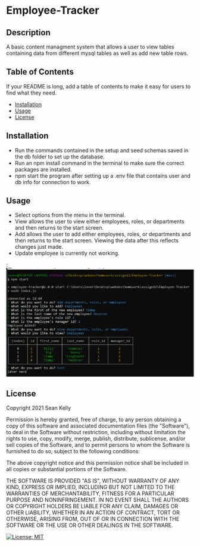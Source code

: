 # Employee-Tracker

## Description

A basic content managment system that allows a user to view tables containing data from different mysql tables as well as add new table rows.

## Table of Contents
If your README is long, add a table of contents to make it easy for users to find what they need.
- [Installation](#installation)
- [Usage](#usage)
- [License](#license)

## Installation

- Run the commands contained in the setup and seed schemas saved in the db folder to set up the database.
- Run an npm install command in the terminal to make sure the correct packages are installed.
- npm start the program after setting up a .env file that contains user and db info for connection to work.

## Usage

- Select options from the menu in the terminal.
- View allows the user to view either employees, roles, or departments and then returns to the start screen.
- Add allows the user to add either employees, roles, or departments and then returns to the start screen. Viewing the data after this reflects changes just made.
- Update employee is currently not working.

:    
![screenshot of app](assets/screenshot.png)

## License

Copyright 2021 Sean Kelly

Permission is hereby granted, free of charge, to any person obtaining a copy of this software and associated documentation files (the "Software"), to deal in the Software without restriction, including without limitation the rights to use, copy, modify, merge, publish, distribute, sublicense, and/or sell copies of the Software, and to permit persons to whom the Software is furnished to do so, subject to the following conditions:

The above copyright notice and this permission notice shall be included in all copies or substantial portions of the Software.

THE SOFTWARE IS PROVIDED "AS IS", WITHOUT WARRANTY OF ANY KIND, EXPRESS OR IMPLIED, INCLUDING BUT NOT LIMITED TO THE WARRANTIES OF MERCHANTABILITY, FITNESS FOR A PARTICULAR PURPOSE AND NONINFRINGEMENT. IN NO EVENT SHALL THE AUTHORS OR COPYRIGHT HOLDERS BE LIABLE FOR ANY CLAIM, DAMAGES OR OTHER LIABILITY, WHETHER IN AN ACTION OF CONTRACT, TORT OR OTHERWISE, ARISING FROM, OUT OF OR IN CONNECTION WITH THE SOFTWARE OR THE USE OR OTHER DEALINGS IN THE SOFTWARE.

[![License: MIT](https://img.shields.io/badge/License-MIT-yellow.svg)](https://opensource.org/licenses/MIT)